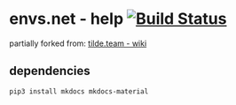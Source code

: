 # envs.net - help [![Build Status](https://drone.envs.net/api/badges/envs/help/status.svg)](https://drone.envs.net/envs/help)

partially forked from: [tilde.team - wiki](https://tildegit.org/team/site/src/branch/master/wiki/)

## dependencies

```bash
pip3 install mkdocs mkdocs-material

```
